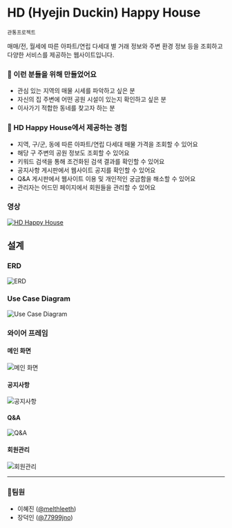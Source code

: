 # HD (Hyejin Duckin) Happy House

`관통프로젝트`

매매/전, 월세에 따른 아파트/연립 다세대 별 거래 정보와 주변 환경 정보 등을 조회하고 다양한 서비스를 제공하는 웹사이트입니다.

### 👀 이런 분들을 위해 만들었어요

- 관심 있는 지역의 매물 시세를 파악하고 싶은 분
- 자신의 집 주변에 어떤 공원 시설이 있는지 확인하고 싶은 분
- 이사가기 적합한 동네를 찾고자 하는 분

### 📣 HD Happy House에서 제공하는 경험

- 지역, 구/군, 동에 따른 아파트/연립 다세대 매물 가격을 조회할 수 있어요
- 해당 구 주변의 공원 정보도 조회할 수 있어요
- 키워드 검색을 통해 조건화된 검색 결과를 확인할 수 있어요
- 공지사항 게시판에서 웹사이트 공지를 확인할 수 있어요
- Q&A 게시판에서 웹사이트 이용 및 개인적인 궁금함을 해소할 수 있어요
- 관리자는 어드민 페이지에서 회원들을 관리할 수 있어요

### 영상


[![HD Happy House](https://user-images.githubusercontent.com/22411481/134806514-fb496103-af92-4cca-90eb-fdd49e3d0991.png)](https://youtu.be/yw9RER6foV0)

## 설계

### ERD

![ERD](https://user-images.githubusercontent.com/22411481/134806684-d8fb8013-d8c4-4d59-a51b-46f301cf49f3.png)

### Use Case Diagram

![Use Case Diagram](https://user-images.githubusercontent.com/22411481/134806912-78abd679-c639-4973-9fd1-af2c6d79cf36.png)

### 와이어 프레임

#### 메인 화면

![메인 화면](https://user-images.githubusercontent.com/22411481/134806919-d032dad5-8c95-41cc-a674-fa140b59c57e.png)

#### 공지사항

![공지사항](https://user-images.githubusercontent.com/22411481/134806926-0d48478c-fd51-447d-b2d1-47b4c77c7564.png)

#### Q&A

![Q&A](https://user-images.githubusercontent.com/22411481/134806938-a31dc136-6625-4172-8d1d-eaf72ea2946d.png)

#### 회원관리

![회원관리](https://user-images.githubusercontent.com/22411481/134806946-7f135482-3d60-43c2-a7cc-09a142cd6823.png)

---

### 💪팀원

- 이혜진 ([@melthleeth](https://lab.ssafy.com/melthleeth))
- 장덕인 ([@77999jno](https://lab.ssafy.com/77999jno))
